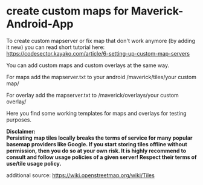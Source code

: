 # create custom maps for Maverick-Android-App


To create custom mapserver or fix map that don't work anymore (by adding it new) you can read short tutorial here:
https://codesector.kayako.com/article/6-setting-up-custom-map-servers

You can add custom maps and custom overlays at the same way. 

For maps add the mapserver.txt to your android /maverick/tiles/your custom map/

For overlay add the mapserver.txt to /maverick/overlays/your custom overlay/

Here you find some working templates for maps and overlays for testing purposes.

<b>Disclaimer:  
Persisting map tiles locally breaks the terms of service for many popular basemap providers like Google. 
If you start storing tiles offline without permission, then you do so at your own risk.
It is highly recommend to consult and follow usage policies of a given server! 
Respect their terms of use/tile usage policy.</b>

additional source:
https://wiki.openstreetmap.org/wiki/Tiles
